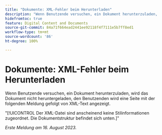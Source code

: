 ```yaml
---
title: "Dokumente: XML-Fehler beim Herunterladen"
description: "Wenn Benutzende versuchen, ein Dokument herunterzuladen, wird das Dokument nicht heruntergeladen, den Benutzenden wird eine Seite mit einer Meldung gefolgt von XML-Text angezeigt."
hidefromtoc: true
feature: Digital Content and Documents
source-git-commit: 84a71f664ead2441ee92118f4f7111e5b7ff8ed1
workflow-type: tm+mt
source-wordcount: '86'
ht-degree: 100%

---
```



# Dokumente: XML-Fehler beim Herunterladen

<!--WF, WFP TOCs-->

Wenn Benutzende versuchen, ein Dokument herunterzuladen, wird das Dokument nicht heruntergeladen, den Benutzenden wird eine Seite mit der folgenden Meldung gefolgt von XML-Text angezeigt.

&quot;[!UICONTROL Der XML-Datei sind anscheinend keine Stilinformationen zugeordnet. Die Dokumentstruktur befindet sich unten.]&quot;

_Erste Meldung am 16. August 2023._

